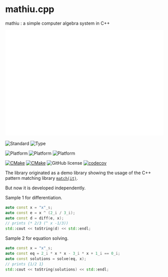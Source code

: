 # mathiu.cpp

mathiu : a simple computer algebra system in C++

![mathiu](./mathiu.svg)

![Standard](https://img.shields.io/badge/c%2B%2B-17/20-blue.svg)
![Type](https://img.shields.io/badge/type-macro--free-blue)

![Platform](https://img.shields.io/badge/platform-linux-blue)
![Platform](https://img.shields.io/badge/platform-osx-blue)
![Platform](https://img.shields.io/badge/platform-win-blue)

[![CMake](https://github.com/BowenFu/mathiu.cpp/actions/workflows/cmake.yml/badge.svg)](https://github.com/BowenFu/mathiu.cpp/actions/workflows/cmake.yml)
[![CMake](https://github.com/BowenFu/mathiu.cpp/actions/workflows/sanitizers.yml/badge.svg)](https://github.com/BowenFu/mathiu.cpp/actions/workflows/sanitizers.yml)
![GitHub license](https://img.shields.io/github/license/BowenFu/mathiu.cpp.svg)
[![codecov](https://codecov.io/gh/BowenFu/mathiu.cpp/branch/main/graph/badge.svg?token=BNWHFLNNSD)](https://codecov.io/gh/BowenFu/mathiu.cpp)

The library originated as a demo library showing the usage of the C++ pattern matching library [`match(it)`](https://github.com/BowenFu/matchit.cpp).

But now it is developed independently.

Sample 1 for differentiation.

```C++
auto const x = "x"_s;
auto const e = x ^ (2_i / 3_i);
auto const d = diff(e, x);
// prints (* 2/3 (^ x -1/3))
std::cout << toString(d) << std::endl;
```

Sample 2 for equation solving.

```C++
auto const x = "x"_s;
auto const eq = 2_i * x * x - 3_i * x + 1_i == 0_i;
auto const solutions = solve(eq, x);
// prints {1/2 1}
std::cout << toString(solutions) << std::endl;
```
